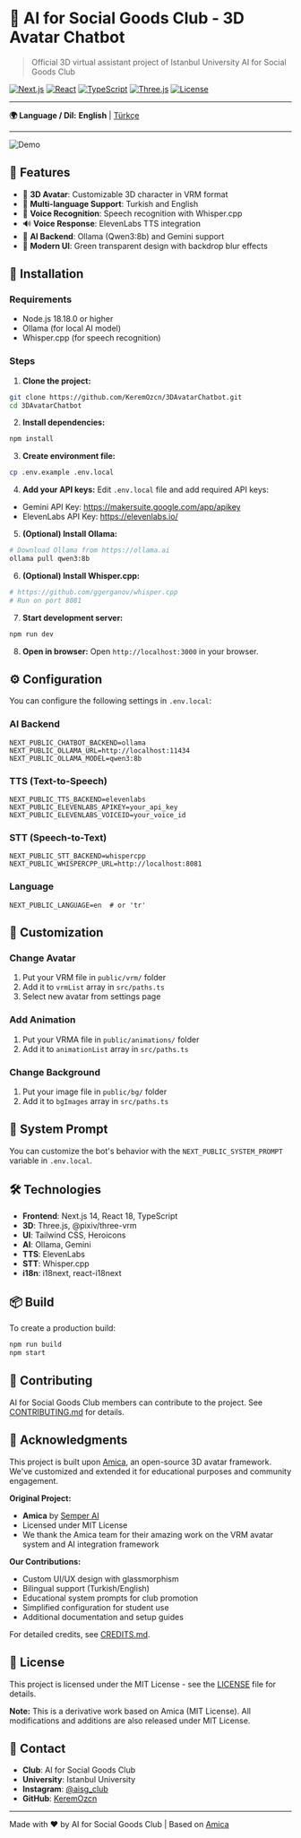 # 🤖 AI for Social Goods Club - 3D Avatar Chatbot

> Official 3D virtual assistant project of Istanbul University AI for Social Goods Club

[![Next.js](https://img.shields.io/badge/Next.js-14-black)](https://nextjs.org/)
[![React](https://img.shields.io/badge/React-18-blue)](https://reactjs.org/)
[![TypeScript](https://img.shields.io/badge/TypeScript-5.6-blue)](https://www.typescriptlang.org/)
[![Three.js](https://img.shields.io/badge/Three.js-0.169-green)](https://threejs.org/)
[![License](https://img.shields.io/badge/License-MIT-yellow.svg)](LICENSE)

---

**🌍 Language / Dil:** **English** | [Türkçe](README.md)

---

![Demo](https://via.placeholder.com/800x400/10b981/ffffff?text=3D+Avatar+Chatbot+Demo)

## 🎯 Features

- 🤖 **3D Avatar**: Customizable 3D character in VRM format
- 💬 **Multi-language Support**: Turkish and English
- 🎤 **Voice Recognition**: Speech recognition with Whisper.cpp
- 🔊 **Voice Response**: ElevenLabs TTS integration
- 🧠 **AI Backend**: Ollama (Qwen3:8b) and Gemini support
- 🎨 **Modern UI**: Green transparent design with backdrop blur effects

## 🚀 Installation

### Requirements

- Node.js 18.18.0 or higher
- Ollama (for local AI model)
- Whisper.cpp (for speech recognition)

### Steps

1. **Clone the project:**
```bash
git clone https://github.com/KeremOzcn/3DAvatarChatbot.git
cd 3DAvatarChatbot
```

2. **Install dependencies:**
```bash
npm install
```

3. **Create environment file:**
```bash
cp .env.example .env.local
```

4. **Add your API keys:**
Edit `.env.local` file and add required API keys:
- Gemini API Key: https://makersuite.google.com/app/apikey
- ElevenLabs API Key: https://elevenlabs.io/

5. **(Optional) Install Ollama:**
```bash
# Download Ollama from https://ollama.ai
ollama pull qwen3:8b
```

6. **(Optional) Install Whisper.cpp:**
```bash
# https://github.com/ggerganov/whisper.cpp
# Run on port 8081
```

7. **Start development server:**
```bash
npm run dev
```

8. **Open in browser:**
Open `http://localhost:3000` in your browser.

## ⚙️ Configuration

You can configure the following settings in `.env.local`:

### AI Backend
```env
NEXT_PUBLIC_CHATBOT_BACKEND=ollama
NEXT_PUBLIC_OLLAMA_URL=http://localhost:11434
NEXT_PUBLIC_OLLAMA_MODEL=qwen3:8b
```

### TTS (Text-to-Speech)
```env
NEXT_PUBLIC_TTS_BACKEND=elevenlabs
NEXT_PUBLIC_ELEVENLABS_APIKEY=your_api_key
NEXT_PUBLIC_ELEVENLABS_VOICEID=your_voice_id
```

### STT (Speech-to-Text)
```env
NEXT_PUBLIC_STT_BACKEND=whispercpp
NEXT_PUBLIC_WHISPERCPP_URL=http://localhost:8081
```

### Language
```env
NEXT_PUBLIC_LANGUAGE=en  # or 'tr'
```

## 🎨 Customization

### Change Avatar
1. Put your VRM file in `public/vrm/` folder
2. Add it to `vrmList` array in `src/paths.ts`
3. Select new avatar from settings page

### Add Animation
1. Put your VRMA file in `public/animations/` folder
2. Add it to `animationList` array in `src/paths.ts`

### Change Background
1. Put your image file in `public/bg/` folder
2. Add it to `bgImages` array in `src/paths.ts`

## 📝 System Prompt

You can customize the bot's behavior with the `NEXT_PUBLIC_SYSTEM_PROMPT` variable in `.env.local`.

## 🛠️ Technologies

- **Frontend**: Next.js 14, React 18, TypeScript
- **3D**: Three.js, @pixiv/three-vrm
- **UI**: Tailwind CSS, Heroicons
- **AI**: Ollama, Gemini
- **TTS**: ElevenLabs
- **STT**: Whisper.cpp
- **i18n**: i18next, react-i18next

## 📦 Build

To create a production build:

```bash
npm run build
npm start
```

## 🤝 Contributing

AI for Social Goods Club members can contribute to the project. See [CONTRIBUTING.md](CONTRIBUTING.md) for details.

## 🙏 Acknowledgments

This project is built upon [Amica](https://github.com/semperai/amica), an open-source 3D avatar framework. We've customized and extended it for educational purposes and community engagement.

**Original Project:**
- **Amica** by [Semper AI](https://github.com/semperai/amica)
- Licensed under MIT License
- We thank the Amica team for their amazing work on the VRM avatar system and AI integration framework

**Our Contributions:**
- Custom UI/UX design with glassmorphism
- Bilingual support (Turkish/English)
- Educational system prompts for club promotion
- Simplified configuration for student use
- Additional documentation and setup guides

For detailed credits, see [CREDITS.md](CREDITS.md).

## 📄 License

This project is licensed under the MIT License - see the [LICENSE](LICENSE) file for details.

**Note:** This is a derivative work based on Amica (MIT License). All modifications and additions are also released under MIT License.

## 👥 Contact

- **Club**: AI for Social Goods Club
- **University**: Istanbul University
- **Instagram**: [@aisg_club](https://instagram.com/aisg_club)
- **GitHub**: [KeremOzcn](https://github.com/KeremOzcn)

---

Made with ❤️ by AI for Social Goods Club | Based on [Amica](https://github.com/semperai/amica)
